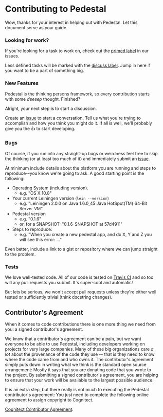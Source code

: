 # Contributing to Pedestal

Wow, thanks for your interest in helping out with Pedestal. Let this document
serve as your guide.

### Looking for work?

If you're looking for a task to work on, check out the
[primed label](../../issues?labels=primed) in our issues.

Less defined tasks will be marked with the
[discuss label](../../issues?labels=discuss). Jump in here if you want to be
a part of something big.

### New Features

Pedestal is the thinking persons framework, so every contribution starts with
some *deeeep* thought. Finished?

Alright, your next step is to start a discussion.

Create an [issue](https://github.com/pedestal/pedestal/issues/new) to start
a conversation. Tell us what you're trying to accomplish and how you think you
might do it. If all is well, we'll probably give you the :thumbsup: to
start developing.

### Bugs

Of course, if you run into any straight-up bugs or weirdness feel free to skip
the thinking (or at least too much of it) and immediately submit an
[issue](https://github.com/pedestal/pedestal/issues/new).

At minimum include details about the platform you are running and steps to
reproduce--you know we're going to ask. A good starting point is the following:

* Operating System (including version).
    * e.g. "OS X 10.8"
* Your current Leiningen version (`lein --version`)
    * e.g. "Leiningen 2.0.0 on Java 1.6.0_45 Java HotSpot(TM) 64-Bit Server VM"
* Pedestal version
    * e.g. "0.1.6"
    * or, for a SNAPSHOT: "0.1.6-SNAPSHOT at 57d4911"
* Steps to reproduce:
    * e.g. "When you create a new pedestal app, and do X, Y and Z you will
      see this error: ..."

Even better, include a link to a gist or repository where we can jump straight
to the problem.

### Tests

We love well-tested code. All of our code is tested on [Travis
CI](https://travis-ci.org/pedestal/pedestal) and so too will any pull requests
you submit. It's super-cool and automatic!

But lets be serious, we won't accept pull requests unless they're either well
tested or sufficiently trivial (think docstring changes).

## Contributor's Agreement

When it comes to code contributions there is one more thing we need from
you: a signed contributor's agreement.

We know that a contributor's agreement can be a pain, but we want everyone
to be able to use Pedestal, including developers working on projects for very
large companies. Many of these big organizations care *a lot* about the provenance of
the code they use -- that is they need to know where the code came from and who owns it.
The contributor's agreement simply puts down in writing what we think is the
standard open source arrangement: Mostly it says that you are donating code that
you wrote to the project. By submitting a signed contributor's agreement,
you are helping to ensure that your work will be available to the largest possible audience.

It is an extra step, but there really is not much to executing the Pedestal contributor's agreement:
You just need to complete the following online agreement to assign copyright to Cognitect.

[Cognitect Contributor Agreement](https://secure.echosign.com/public/hostedForm?formid=8JU33Z7A7JX84U).
